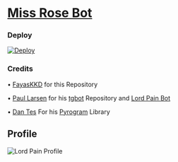# [Miss Rose Bot](http://t.me/lordpainadministratorBot)

### Deploy

[![Deploy](https://camo.githubusercontent.com/6979881d5a96b7b18a057083bb8aeb87ba35fc279452e29034c1e1c49ade0636/68747470733a2f2f7777772e6865726f6b7563646e2e636f6d2f6465706c6f792f627574746f6e2e737667)](https://dashboard.heroku.com/new?template=https%3A%2F%2Fgithub.com%2FFayasKKD%2FMiss-Rose-Bot)

### Credits

• [FayasKKD](https://github.com/FayasKKD/Bio) for this Repository 

• [Paul Larsen](https://github.com/PaulSonOfLars) for his [tgbot](https://github.com/PaulSonOfLars/tgbot) Repository and [Lord Pain Bot](http://t.me/lordpainadministratorBot)

• [Dan Tes](https://github.com/delivrance) For his [Pyrogram](https://docs.pyrogram.org/) Library

## Profile

![Lord Pain Profile](https://w0.peakpx.com/wallpaper/224/573/HD-wallpaper-pain-nagato-pain-cool.jpg)
